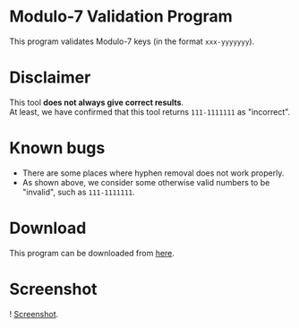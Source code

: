 # Modulo-7 Validation Program
This program validates Modulo-7 keys (in the format ```xxx-yyyyyyy```).

# Disclaimer
This tool **does not always give correct results**.
<br>At least, we have confirmed that this tool returns ```111-1111111``` as "incorrect".

# Known bugs
* There are some places where hyphen removal does not work properly.
* As shown above, we consider some otherwise valid numbers to be "invalid", such as ```111-1111111```.

# Download
This program can be downloaded from [here](https://example.com).

# Screenshot
! [Screenshot](Screenshot.png).
